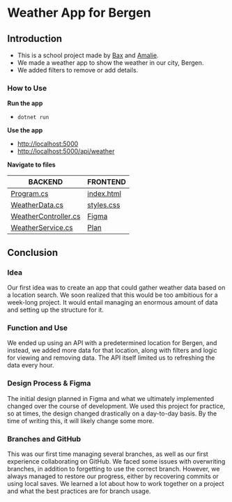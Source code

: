 # Weather App for Bergen

## Introduction

* This is a school project made by [Bax](https://github.com/bax082024) and [Amalie](https://github.com/Amaliebra).
* We made a weather app to show the weather in our city, Bergen.
* We added filters to remove or add details.

### How to Use

**Run the app**

* `dotnet run`

**Use the app**

* [http://localhost:5000](http://localhost:5000)
* [http://localhost:5000/api/weather](http://localhost:5000/api/weather)

**Navigate to files**

| BACKEND | FRONTEND |
| ------- | -------- |
| [Program.cs](/Program.cs) | [index.html](/wwwroot/index.html) |
| [WeatherData.cs](/classes/WeatherData.cs) | [styles.css](/wwwroot/styles.css) |
| [WeatherController.cs](/Controller/WeatherController.cs) | [Figma](documentation/Figma-design.pdf) |
| [WeatherService.cs](/Services/WeatherService.cs) | [Plan](documentation/WeatherApp.png) |

## Conclusion

### Idea
Our first idea was to create an app that could gather weather data based on a location search. We soon realized that this would be too ambitious for a week-long project. It would entail managing an enormous amount of data and setting up the structure for it.

### Function and Use
We ended up using an API with a predetermined location for Bergen, and instead, we added more data for that location, along with filters and logic for viewing and removing data. The API itself limited us to refreshing the data every hour.

### Design Process & Figma
The initial design planned in Figma and what we ultimately implemented changed over the course of development. We used this project for practice, so at times, the design changed drastically on a day-to-day basis. By the time of writing this, it will likely change some more.

### Branches and GitHub
This was our first time managing several branches, as well as our first experience collaborating on GitHub. We faced some issues with overwriting branches, in addition to forgetting to use the correct branch. However, we always managed to restore our progress, either by recovering commits or using local saves. We learned a lot about how to work together on a project and what the best practices are for branch usage.
